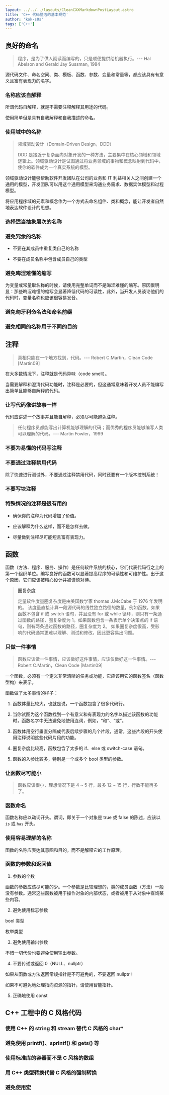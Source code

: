 ```yaml
---
layout: ../../../layouts/CleanCXXMarkdownPostLayout.astro
title: 'C++ 代码整洁的基本规范'
author: 'kok-s0s'
tags: ['C++']
---
```


## 良好的命名

> 程序，是为了供人阅读而编写的，只是顺便提供给机器执行。--- Hal Abelson and Gerald Jay Sussman, 1984

源代码文件、命名空间、类、模板、函数、参数、变量和常量等，都应该具有有意义且富有表现力的名字。

### 名称应该自解释

所谓代码自解释，就是不需要注释解释其用途的代码。

使用简单但是具有自我解释和自我描述的命名。

### 使用域中的名称

> 领域驱动设计（Domain-Driven Design，DDD）
>
> DDD 是接近于复杂面向对象开发的一种方法，主要集中在核心领域和领域逻辑上。领域驱动设计是试图通过将业务领域的事物和概念映射到代码中，使你的软件成为一个真实系统的模型。

领域驱动设计能够帮助软件开发团队在公司的业务和 IT 利益相关人之间创建一个通用的模型，开发团队可以用这个通用模型来沟通业务需求、数据实体模型和过程模型。

将应用程序域的元素和概念作为一个方式去命名组件、类和概念，能让开发者自然地表达软件设计的思想。

### 选择适当抽象层次的名称

### 避免冗余的名称

- 不要在其成员中重复类自己的名称

- 不要在成员名称中包含成员自己的类型

### 避免晦涩难懂的缩写

为变量或常量取名称的时候，请使用完整单词而不是晦涩难懂的缩写。原因很明显：那些晦涩难懂的缩写会显著降低代码的可读性，此外，当开发人员谈论他们的代码时，变量名称也应该很容易发音。

### 避免匈牙利命名法和命名前缀

### 避免相同的名称用于不同的目的

## 注释

> 真相只能在一个地方找到，代码。--- Robert C.Martin，Clean Code [Martin09]

在大多数情况下，注释就是代码异味（code smell）。

当需要解释和澄清代码功能时，注释是必要的，但这通常意味着开发人员不能编写出简单且能够自解释的代码。

### 让写代码像讲故事一样

代码应讲述一个故事并且能自解释，必须尽可能避免注释。

> 任何程序员都能写出计算机能够理解的代码；而优秀的程序员能够编写人类可以理解的代码。--- Martin Fowler，1999

### 不要为易懂的代码写注释

### 不要通过注释禁用代码

除了快速进行测试外，不要通过注释禁用代码，同时还要有一个版本控制系统！

### 不要写块注释

### 特殊情况的注释是很有用的

- 确保你的注释为代码增加了价值。

- 应该解释为什么这样，而不是怎样去做。

- 尽量做到注释尽可能短且富有表现力。

## 函数

函数（方法、程序、服务、操作）是任何软件系统的核心，它们代表代码行之上的第一个组织单位。编写良好的函数可以显著提高程序的可读性和可维护性。出于这个原因，它们应该被精心设计并被谨慎对待。

> **圈复杂度**
>
> 定量软件度量圈复杂度是由美国数学家 thomas J.McCabe 于 1976 年发明的。
> 该度量直接计算一段源代码的线性独立路径的数量，例如函数。如果函数不包含 if 或 switch 语句，并且没有 for 或 while 循环，则只有一条通过函数的路径，圈复杂度为 1。如果函数包含一条表示单个决策点的 if 语句，则有两条通过函数的路径，圈复杂度为 2。
> 如果圈复杂度很高，受影响的代码通常更难以理解、测试和修改，因此更容易出问题。

### 只做一件事情

> 函数应该做一件事情，应该做好这件事情，应该仅做好这一件事情。--- Robert C.Martin，Clean Code [Martin09]

一个函数，必须有一个定义非常清晰的任务或功能，它应该用它的函数签名（函数型构）来表示。

函数做了太多事情的样子：

1. 函数体量比较大，也就是说，一个函数包含了很多代码行。

2. 当你试图为这个函数找到一个有意义和有表现力的名字以描述该函数的功能时，函数名字中无法避免地使用连词，例如，“和”、“或”。

3. 函数体用空行垂直分隔成代表后续步骤的几个片段，通常，这些片段的开头使用注释说明这些代码片段的功能。

4. 圈复杂度比较高，函数包含了太多的 if、else 或 switch-case 语句。

5. 函数的入参比较多，特别是一个或多个 bool 类型的参数。

### 让函数尽可能小

> 函数应该很小，理想情况下是 4 ~ 5 行，最多 12 ~ 15 行，行数不能再多了。

### 函数命名

函数名称应以动词开头。谓词，即关于一个对象是 true 或 false 的陈述，应该以 `is` 或 `has` 开头。

### 使用容易理解的名称

函数的名称应表达其意图和目的，而不是解释它的工作原理。

### 函数的参数和返回值

1. 参数的个数

函数的参数应该尽可能的少。一个参数是比较理想的，类的成员函数（方法）一般没有参数。通常这些函数被用于操作对象的内部状态，或者被用于从对象中查询某些内容。

2. 避免使用标志参数

bool 类型

枚举类型

3. 避免使用输出参数

不惜一切代价也要避免使用输出参数。

4. 不要传递或返回 0（NULL、nullptr）

如果从函数或方法返回常规指针是不可避免的，不要返回 nullptr！

如果不可避免地处理指向资源的指针，请使用智能指针。

5. 正确地使用 const

## C++ 工程中的 C 风格代码

### 使用 C++ 的 string 和 stream 替代 C 风格的 char\*

### 避免使用 printf()、sprintf() 和 gets() 等

### 使用标准库的容器而不是 C 风格的数组

### 用 C++ 类型转换代替 C 风格的强制转换

### 避免使用宏
